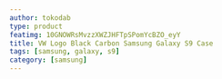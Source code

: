 ```yaml
---
author: tokodab
type: product
featimg: 10GNOWRsMvzzXWZJHFTpSPomYcBZO_eyY
title: VW Logo Black Carbon Samsung Galaxy S9 Case
tags: [samsung, galaxy, s9]
category: [samsung]
---
```

